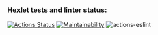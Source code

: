 ### Hexlet tests and linter status:
[![Actions Status](https://github.com/DmitryMarkov/frontend-project-lvl1/workflows/hexlet-check/badge.svg)](https://github.com/DmitryMarkov/frontend-project-lvl1/actions)
[![Maintainability](https://api.codeclimate.com/v1/badges/a99a88d28ad37a79dbf6/maintainability)](https://codeclimate.com/github/codeclimate/codeclimate/maintainability)
![actions-eslint](https://github.com/DmitryMarkov/frontend-project-lvl1/workflows/eslint/badge.svg)


